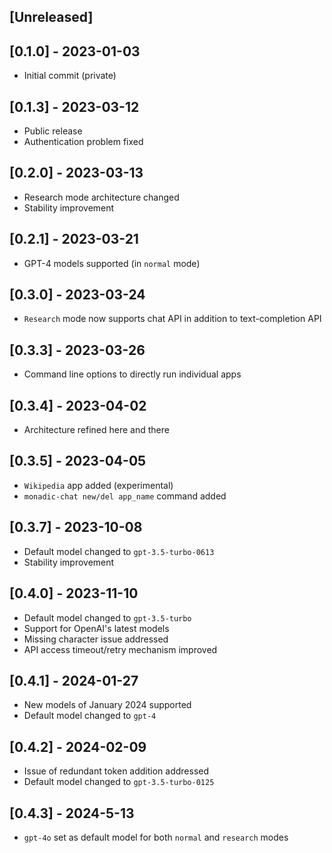 ## [Unreleased]

## [0.1.0] - 2023-01-03

- Initial commit (private)

## [0.1.3] - 2023-03-12

- Public release
- Authentication problem fixed

## [0.2.0] - 2023-03-13

- Research mode architecture changed
- Stability improvement

## [0.2.1] - 2023-03-21

- GPT-4 models supported (in `normal` mode)

## [0.3.0] - 2023-03-24

- `Research` mode now supports chat API in addition to text-completion API

## [0.3.3] - 2023-03-26

- Command line options to directly run individual apps

## [0.3.4] - 2023-04-02

- Architecture refined here and there

## [0.3.5] - 2023-04-05

- `Wikipedia` app added (experimental)
- `monadic-chat new/del app_name` command added

## [0.3.7] - 2023-10-08

- Default model changed to `gpt-3.5-turbo-0613`
- Stability improvement

## [0.4.0] - 2023-11-10

- Default model changed to `gpt-3.5-turbo`
- Support for OpenAI's latest models
- Missing character issue addressed
- API access timeout/retry mechanism improved

## [0.4.1] - 2024-01-27

- New models of January 2024 supported
- Default model changed to `gpt-4`

## [0.4.2] - 2024-02-09

- Issue of redundant token addition addressed
- Default model changed to `gpt-3.5-turbo-0125`

## [0.4.3] - 2024-5-13

- `gpt-4o` set as default model for both `normal` and `research` modes
